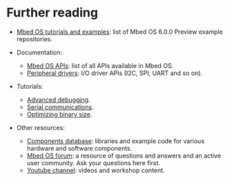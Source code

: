 # Further reading

- [Mbed OS tutorials and examples](../tutorials/index.html): list of Mbed OS 6.0.0 Preview example repositories.

- Documentation:
    - [Mbed OS APIs](../apis/index.html): list of all APIs available in Mbed OS.
    - [Peripheral drivers](../apis/drivers.html): I/O driver APIs (I2C, SPI, UART and so on).

- Tutorials:
    - [Advanced debugging](../tutorials/debugging.html).
    - [Serial communications](../tutorials/serial-communication.html).
    - [Optimizing binary size](../tutorials/optimizing.html).

- Other resources:
    - [Components database](https://os.mbed.com/components/): libraries and example code for various hardware and software components.
    - [Mbed OS forum](https://os.mbed.com/forum/): a resource of questions and answers and an active user community. Ask your questions here first.
    - [Youtube channel](http://youtube.com/armmbed): videos and workshop content.
